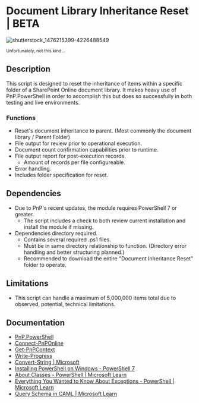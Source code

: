 # Document Library Inheritance Reset | BETA

![shutterstock_1476215399-4226488549](https://github.com/DravenWB/Microsoft_PowerShell_Scripts/assets/46582061/f3c93143-35ad-45ab-931f-3043d83bffdb)

<sup> Unfortunately, not this kind... </sup>

## Description

This script is designed to reset the inheritance of items within a specific folder of a SharePoint Online document library. It makes heavy use of PnP.PowerShell in order to accomplish this but does so successfully in both testing and live environments.

### Functions
- Reset's document inheritance to parent. (Most commonly the document library / Parent Folder)
- File output for review prior to operational execution.
- Document count confirmation capabilities prior to runtime.
- File output report for post-execution records.
   - Amount of records per file configureable. 
- Error handling.
- Includes folder specification for reset.

## Dependencies
- Due to PnP's recent updates, the module requires PowerShell 7 or greater.
   - The script includes a check to both review current installation and install the module if missing.
- Dependencies directory required.
   - Contains several required .ps1 files.
   - Must be in same directory relationship to function. (Directory error handling and better structuring planned.)
   - Recommended to download the entire "Document Inheritance Reset" folder to operate.

## Limitations
- This script can handle a maximum of 5,000,000 items total due to observed, potential, technical limitations. 

## Documentation
- [PnP.PowerShell](https://github.com/pnp/powershell)
- [Connect-PnPOnline](https://pnp.github.io/powershell/cmdlets/Connect-PnPOnline.html)
- [Get-PnPContext](https://pnp.github.io/powershell/cmdlets/Get-PnPContext.html)
- [Write-Progress](https://learn.microsoft.com/en-us/powershell/module/microsoft.powershell.utility/write-progress?view=powershell-7.4)
- [Convert-String | Microsoft](https://learn.microsoft.com/en-us/powershell/module/microsoft.powershell.utility/convert-string?view=powershell-5.1)
- [Installing PowerShell on Windows - PowerShell 7](https://learn.microsoft.com/en-us/powershell/scripting/install/installing-powershell-on-windows?view=powershell-7.4#installing-the-msi-package)
- [About Classes - PowerShell | Microsoft Learn](https://learn.microsoft.com/en-us/powershell/module/microsoft.powershell.core/about/about_classes?view=powershell-7.4)
- [Everything You Wanted to Know About Exceptions - PowerShell | Microsoft Learn](https://learn.microsoft.com/en-us/powershell/scripting/learn/deep-dives/everything-about-exceptions?view=powershell-7.4)
- [Query Schema in CAML | Microsoft Learn](https://learn.microsoft.com/en-us/sharepoint/dev/schema/query-schema)
